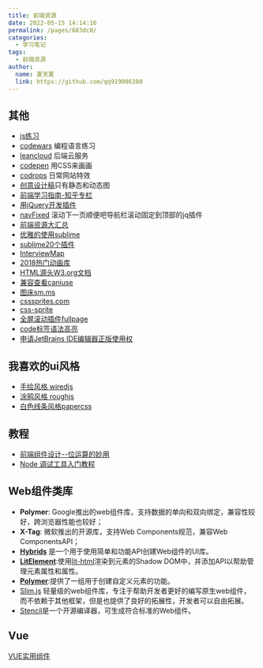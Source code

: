 ```yaml
---
title: 前端资源
date: 2022-05-15 14:14:16
permalink: /pages/683dc0/
categories: 
  - 学习笔记
tags: 
  - 前端资源
author: 
  name: 夏天夏
  link: https://github.com/qq919006380
---
```

## 其他
- [js练习](http://www.fgm.cc/learn/)
- [codewars](https://www.codewars.com/?language=javascript) 编程语言练习
- [leancloud](https://leancloud.cn/) 后端云服务
- [codepen](https://codepen.io/) 用CSS来画画
- [codrops](https://tympanus.net/codrops/category/playground/) 日常网站特效
- [创意设计稿](https://dribbble.com/)只有静态和动态图
- [前端学习指南-知乎专栏](https://zhuanlan.zhihu.com/study-fe)
- [用jQuery开发插件](http://www.cnblogs.com/wayou/p/jquery_plugin_tutorial.html)
- [navFixed](http://navfixed.jasinyip.com/) 滚动下一页顺便吧导航栏滚动固定到顶部的jq插件
- [前端资源大汇总](https://juejin.im/entry/58ad2fc9b123db00672c965a前端资源大汇总)
- [优雅的使用sublime](https://jeffjade.com/2015/12/15/2015-04-17-toss-sublime-text/#)
- [sublime20个插件](http://www.open-open.com/news/view/26d731)
- [InterviewMap](https://github.com/InterviewMap/InterviewMap)
- [2018热门动画库](https://www.zcfy.cc/article/11-javascript-animation-libraries-for-2018)
- [HTML源头W3.org文档](www.w3.org)
- [兼容查看caniuse](www.caniuse.com)
- [图床sm.ms](sm.ms)
- [csssprites.com](csssprites.com)
- [css-sprite](https://www.toptal.com/developers/css/sprite-generator)
- [全屏滚动插件fullpage](https://alvarotrigo.com/fullPage/zh/)
- [code标签语法高亮](https://highlightjs.org/)
- [申请JetBrains IDE编辑器正版使用权](https://www.jetbrains.com/shop/eform/opensource?product=ALL)
## 我喜欢的ui风格
- [手绘风格 wiredjs](https://wiredjs.com/)  
- [涂鸦风格 roughjs](http://roughjs.com/)
- [白色线条风格papercss](https://www.getpapercss.com/docs/)
## 教程
- [前端组件设计--位运算的妙用](https://juejin.im/post/5bd052aff265da0a857ab850)
- [Node 调试工具入门教程](http://www.ruanyifeng.com/blog/2018/03/node-debugger.html)

## Web组件类库
- **Polymer**: Google推出的web组件库，支持数据的单向和双向绑定，兼容性较好，跨浏览器性能也较好；
- **X-Tag**: 微软推出的开源库，支持Web Components规范，兼容Web ComponentsAPI；
- **[Hybrids](https://github.com/hybridsjs/hybrids)** 是一个用于使用简单和功能API创建Web组件的UI库。
- **[LitElement](https://github.com/Polymer/lit-element)**:使用[lit-html](https://github.com/Polymer/lit-html)渲染到元素的Shadow DOM中，并添加API以帮助管理元素属性和属性。
- **[Polymer](https://www.polymer-project.org/)**:提供了一组用于创建自定义元素的功能。
- [Slim.js](http://slimjs.com/) 轻量级的web组件库，专注于帮助开发者更好的编写原生web组件，而不依赖于其他框架，但是也提供了良好的拓展性，开发者可以自由拓展。
- [Stencil](https://stenciljs.com/)是一个开源编译器，可生成符合标准的Web组件。

## Vue
[VUE实用组件](https://segmentfault.com/a/1190000010598338)






